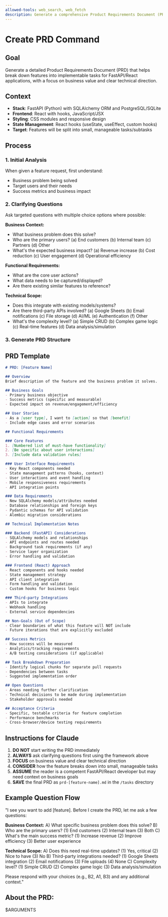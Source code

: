 ```yaml
---
allowed-tools: web_search, web_fetch
description: Generate a comprehensive Product Requirements Document (PRD) with business context and technical direction for Rails applications
---
```


# Create PRD Command

## Goal
Generate a detailed Product Requirements Document (PRD) that helps break down features into implementable tasks for FastAPI/React applications, with a focus on business value and clear technical direction.

## Context
- **Stack**: FastAPI (Python) with SQLAlchemy ORM and PostgreSQL/SQLite
- **Frontend**: React with hooks, JavaScript/JSX
- **Styling**: CSS modules and responsive design
- **State Management**: React hooks (useState, useEffect, custom hooks)
- **Target**: Features will be split into small, manageable tasks/subtasks

## Process

### 1. Initial Analysis
When given a feature request, first understand:
- Business problem being solved
- Target users and their needs
- Success metrics and business impact

### 2. Clarifying Questions
Ask targeted questions with multiple choice options where possible:

**Business Context:**
- What business problem does this solve?
- Who are the primary users? (a) End customers (b) Internal team (c) Partners (d) Other
- What's the expected business impact? (a) Revenue increase (b) Cost reduction (c) User engagement (d) Operational efficiency

**Functional Requirements:**
- What are the core user actions?
- What data needs to be captured/displayed?
- Are there existing similar features to reference?

**Technical Scope:**
- Does this integrate with existing models/systems?
- Are there third-party APIs involved? (a) Google Sheets (b) Email notifications (c) File storage (d) AI/ML (e) Authentication (f) Other
- What's the complexity level? (a) Simple CRUD (b) Complex game logic (c) Real-time features (d) Data analysis/simulation

### 3. Generate PRD Structure

## PRD Template

```markdown
# PRD: [Feature Name]

## Overview
Brief description of the feature and the business problem it solves.

## Business Goals
- Primary business objective
- Success metrics (specific and measurable)
- Expected impact on revenue/engagement/efficiency

## User Stories
- As a [user type], I want to [action] so that [benefit]
- Include edge cases and error scenarios

## Functional Requirements

### Core Features
1. [Numbered list of must-have functionality]
2. [Be specific about user interactions]
3. [Include data validation rules]

### User Interface Requirements
- Key React components needed
- State management patterns (hooks, context)
- User interactions and event handling
- Mobile responsiveness requirements
- API integration points

### Data Requirements
- New SQLAlchemy models/attributes needed
- Database relationships and foreign keys
- Pydantic schemas for API validation
- Alembic migration considerations

## Technical Implementation Notes

### Backend (FastAPI) Considerations
- SQLAlchemy models and relationships
- API endpoints and routes needed
- Background task requirements (if any)
- Service layer organization
- Error handling and validation

### Frontend (React) Approach
- React components and hooks needed
- State management strategy
- API client integration
- Form handling and validation
- Custom hooks for business logic

### Third-party Integrations
- APIs to integrate
- Webhook handling
- External service dependencies

## Non-Goals (Out of Scope)
- Clear boundaries of what this feature will NOT include
- Future iterations that are explicitly excluded

## Success Metrics
- How success will be measured
- Analytics/tracking requirements
- A/B testing considerations (if applicable)

## Task Breakdown Preparation
- Identify logical chunks for separate pull requests
- Dependencies between tasks
- Suggested implementation order

## Open Questions
- Areas needing further clarification
- Technical decisions to be made during implementation
- Stakeholder approvals needed

## Acceptance Criteria
- Specific, testable criteria for feature completion
- Performance benchmarks
- Cross-browser/device testing requirements
```

## Instructions for Claude

1. **DO NOT** start writing the PRD immediately
2. **ALWAYS** ask clarifying questions first using the framework above
3. **FOCUS** on business value and clear technical direction
4. **CONSIDER** how the feature breaks down into small, manageable tasks
5. **ASSUME** the reader is a competent FastAPI/React developer but may need context on business goals
6. **SAVE** the final PRD as `prd-[feature-name].md` in the `/tasks` directory

## Example Question Flow

"I see you want to add [feature]. Before I create the PRD, let me ask a few questions:

**Business Context:**
A) What specific business problem does this solve?
B) Who are the primary users? (1) End customers (2) Internal team (3) Both
C) What's the main success metric? (1) Increase revenue (2) Improve efficiency (3) Better user experience

**Technical Scope:**
A) Does this need real-time updates? (1) Yes, critical (2) Nice to have (3) No
B) Third-party integrations needed? (1) Google Sheets integration (2) Email notifications (3) File uploads (4) None
C) Complexity level? (1) Simple CRUD (2) Complex game logic (3) Data analysis/simulation

Please respond with your choices (e.g., B2, A1, B3) and any additional context."

## About the PRD:

$ARGUMENTS